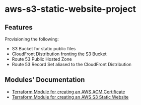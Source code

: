 # aws-s3-static-website-project

## Features

Provisioning the following:

- S3 Bucket for static public files
- CloudFront Distribution fronting the S3 Bucket
- Route 53 Public Hosted Zone
- Route 53 Record Set aliased to the CloudFront Distribution

## Modules' Documentation

- [Terraform Module for creating an AWS ACM Certificate](<https://github.com/terraform-aws-modules/terraform-aws-acm.git>)
- [Terraform Module for creating an AWS S3 Static Website](<https://github.com/Xtigyro/terraform-aws-s3-static-website.git>)
